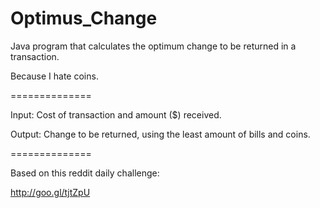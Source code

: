 Optimus_Change
==============

Java program that calculates the optimum change to be returned in a transaction.

Because I hate coins.

==============

Input: Cost of transaction and amount ($) received.

Output: Change to be returned, using the least amount of bills and coins.

==============

Based on this reddit daily challenge:

http://goo.gl/tjtZpU
